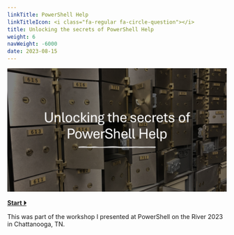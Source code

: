 ```yaml
---
linkTitle: PowerShell Help
linkTitleIcon: <i class="fa-regular fa-circle-question"></i>
title: Unlocking the secrets of PowerShell Help
weight: 6
navWeight: -6000
date: 2023-08-15
---
```


![Unlocking the secrets of PowerShell Help][01]

[**Start &#x23F5;**](./slide2)

<!-- link references -->
[01]: pshelp.png

This was part of the workshop I presented at PowerShell on the River 2023 in Chattanooga, TN.
